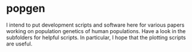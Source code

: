 # popgen

I intend to put development scripts and software here for various papers working on population genetics of human populations. Have a look in the subfolders for helpful scripts. In particular, I hope that the plotting scripts are useful.

